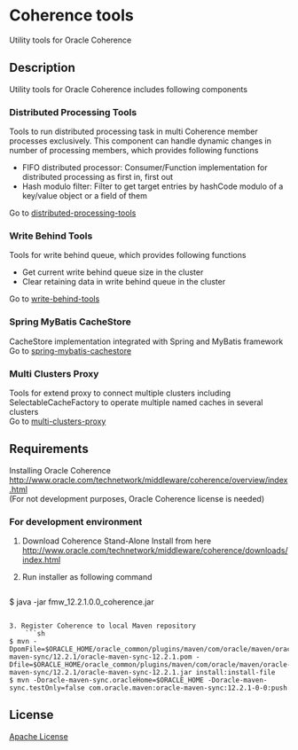 # Coherence tools
Utility tools for Oracle Coherence

## Description
Utility tools for Oracle Coherence includes following components

### Distributed Processing Tools  
Tools to run distributed processing task in multi Coherence member processes exclusively. This component can handle dynamic changes in number of processing members, which provides following functions
* FIFO distributed processor: Consumer/Function implementation for distributed processing as first in, first out
* Hash modulo filter: Filter to get target entries by hashCode modulo of a key/value object or a field of them

Go to [distributed-processing-tools](distributed-processing-tools)

### Write Behind Tools
Tools for write behind queue, which provides following functions
* Get current write behind queue size in the cluster
* Clear retaining data in write behind queue in the cluster

Go to [write-behind-tools](write-behind-tools)

### Spring MyBatis CacheStore  
CacheStore implementation integrated with Spring and MyBatis framework  
Go to [spring-mybatis-cachestore](spring-mybatis-cachestore)

### Multi Clusters Proxy
Tools for extend proxy to connect multiple clusters including SelectableCacheFactory to operate multiple named caches in several clusters  
Go to [multi-clusters-proxy](multi-clusters-proxy)

## Requirements
Installing Oracle Coherence  
<http://www.oracle.com/technetwork/middleware/coherence/overview/index.html>  
(For not development purposes, Oracle Coherence license is needed)

### For development environment
1. Download Coherence Stand-Alone Install from here
<http://www.oracle.com/technetwork/middleware/coherence/downloads/index.html>

2. Run installer as following command
    ```sh
$ java -jar fmw_12.2.1.0.0_coherence.jar
```

3. Register Coherence to local Maven repository
    ```sh
$ mvn -DpomFile=$ORACLE_HOME/oracle_common/plugins/maven/com/oracle/maven/oracle-maven-sync/12.2.1/oracle-maven-sync-12.2.1.pom -Dfile=$ORACLE_HOME/oracle_common/plugins/maven/com/oracle/maven/oracle-maven-sync/12.2.1/oracle-maven-sync-12.2.1.jar install:install-file
$ mvn -Doracle-maven-sync.oracleHome=$ORACLE_HOME -Doracle-maven-sync.testOnly=false com.oracle.maven:oracle-maven-sync:12.2.1-0-0:push
```

## License
[Apache License](LICENSE)
